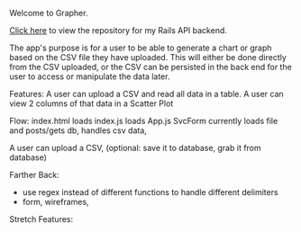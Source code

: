 Welcome to Grapher.

[Click here](https://github.com/parryd4/grapher-api) to view the repository for my Rails API backend.


The app's purpose is for a user to be able to generate a chart or graph based on the CSV file they have uploaded. This will either be done directly from the CSV uploaded, or the CSV can be persisted in the back end for the user to access or manipulate the data later.


Features:
A user can upload a CSV and read all data in a table.
A user can view 2 columns of that data in a Scatter Plot

Flow:
index.html loads index.js loads App.js
SvcForm currently loads file and posts/gets db, handles csv data,

A user can upload a CSV, (optional: save it to database, grab it from database)



Farther Back:
- use regex instead of different functions to handle different delimiters
- form, wireframes,

Stretch Features:
